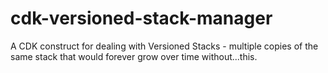 # cdk-versioned-stack-manager
A CDK construct for dealing with Versioned Stacks - multiple copies of the same stack that would forever grow over time without...this.
